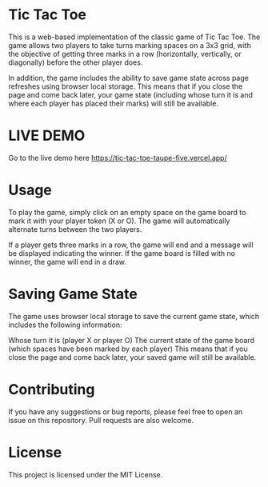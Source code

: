 # Tic Tac Toe
This is a web-based implementation of the classic game of Tic Tac Toe. The game allows two players to take turns marking spaces on a 3x3 grid, with the objective of getting three marks in a row (horizontally, vertically, or diagonally) before the other player does.

In addition, the game includes the ability to save game state across page refreshes using browser local storage. This means that if you close the page and come back later, your game state (including whose turn it is and where each player has placed their marks) will still be available.

# LIVE DEMO
Go to the live demo here https://tic-tac-toe-taupe-five.vercel.app/

# Usage
To play the game, simply click on an empty space on the game board to mark it with your player token (X or O). The game will automatically alternate turns between the two players.

If a player gets three marks in a row, the game will end and a message will be displayed indicating the winner. If the game board is filled with no winner, the game will end in a draw.

# Saving Game State
The game uses browser local storage to save the current game state, which includes the following information:

Whose turn it is (player X or player O)
The current state of the game board (which spaces have been marked by each player)
This means that if you close the page and come back later, your saved game will still be available.

# Contributing
If you have any suggestions or bug reports, please feel free to open an issue on this repository. Pull requests are also welcome.

# License
This project is licensed under the MIT License.
